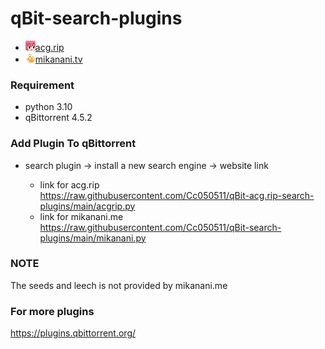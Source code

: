 # qBit-search-plugins

- ![图片图片](./favicon.png)[acg.rip](https://acg.rip)
- ![图片图片](./mikan-pic.png)[mikanani.tv](https://mikanani.tv)

### Requirement
- python 3.10
- qBittorrent 4.5.2

### Add Plugin To qBittorrent

- search plugin -> install a new search engine -> website link 

    - link for acg.rip    
     https://raw.githubusercontent.com/Cc050511/qBit-acg.rip-search-plugins/main/acgrip.py
    - link for mikanani.me  
     https://raw.githubusercontent.com/Cc050511/qBit-search-plugins/main/mikanani.py

### NOTE
The seeds and leech is not provided by mikanani.me

### For more plugins

<https://plugins.qbittorrent.org/>